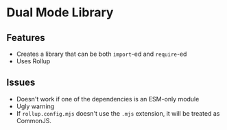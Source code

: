 # Dual Mode Library

## Features

* Creates a library that can be both `import`-ed and `require`-ed
* Uses Rollup

## Issues

* Doesn't work if one of the dependencies is an ESM-only module
* Ugly warning
* If `rollup.config.mjs` doesn't use the `.mjs` extension, it will be treated as CommonJS.
